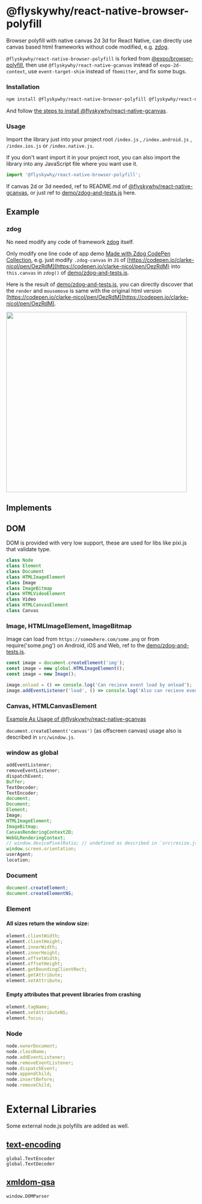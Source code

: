 # @flyskywhy/react-native-browser-polyfill

Browser polyfill with native canvas 2d 3d for React Native, can directly use canvas based html frameworks without code modified, e.g. [zdog](https://github.com/metafizzy/zdog).

`@flyskywhy/react-native-browser-polyfill` is forked from [@expo/browser-polyfill](https://github.com/expo/browser-polyfill), then use `@flyskywhy/react-native-gcanvas` instead of `expo-2d-context`, use `event-target-shim` instead of `fbemitter`, and fix some bugs.

### Installation

```bash
npm install @flyskywhy/react-native-browser-polyfill @flyskywhy/react-native-gcanvas
```

And follow [the steps to install @flyskywhy/react-native-gcanvas](https://github.com/flyskywhy/react-native-gcanvas#react-native).

### Usage

Import the library just into your project root `/index.js` , `/index.android.js` , `/index.ios.js` or `/index.native.js`.

If you don't want import it in your project root, you can also import the library into any JavaScript file where you want use it.

```js
import '@flyskywhy/react-native-browser-polyfill';
```

If canvas 2d or 3d needed, ref to README.md of [@flyskywhy/react-native-gcanvas](https://github.com/flyskywhy/react-native-gcanvas), or just ref to [demo/zdog-and-tests.js](demo/zdog-and-tests.js) here.

## Example
### zdog
No need modify any code of framework [zdog](https://github.com/metafizzy/zdog) itself.

Only modify one line code of app demo [Made with Zdog CodePen Collection](https://codepen.io/collection/DzdGMe/), e.g. just modify `.zdog-canvas` in `JS` of [https://codepen.io/clarke-nicol/pen/OezRdM](https://codepen.io/clarke-nicol/pen/OezRdM) into `this.canvas` in `zdog()` of [demo/zdog-and-tests.js](demo/zdog-and-tests.js).

Here is the result of [demo/zdog-and-tests.js](demo/zdog-and-tests.js), you can directly discover that the `render` and `mousemove` is same with the original html version [https://codepen.io/clarke-nicol/pen/OezRdM](https://codepen.io/clarke-nicol/pen/OezRdM).

<img src="https://raw.githubusercontent.com/flyskywhy/react-native-browser-polyfill/master/assets/zdog-and-tests.gif" width="480">

## Implements

## DOM

DOM is provided with very low support, these are used for libs like pixi.js that validate type.

```js
class Node
class Element
class Document
class HTMLImageElement
class Image
class ImageBitmap
class HTMLVideoElement
class Video
class HTMLCanvasElement
class Canvas
```

### Image, HTMLImageElement, ImageBitmap

Image can load from `https://somewhere.com/some.png` or from require('some.png') on Android, iOS and Web, ref to the [demo/zdog-and-tests.js](demo/zdog-and-tests.js).

```js
const image = document.createElement('img');
const image = new global.HTMLImageElement();
const image = new Image();

image.onload = () => console.log('Can recieve event load by onload');
image.addEventListener('load', () => console.log('Also can recieve event load by addEventListener');
```

### Canvas, HTMLCanvasElement
[Example As Usage of @flyskywhy/react-native-gcanvas](https://github.com/flyskywhy/react-native-gcanvas#example-as-usage)

`document.createElement('canvas')` (as offscreen canvas) usage also is described in `src/window.js`.

### window as global

```js
addEventListener;
removeEventListener;
dispatchEvent;
Buffer;
TextDecoder;
TextEncoder;
document;
Document;
Element;
Image;
HTMLImageElement;
ImageBitmap;
CanvasRenderingContext2D;
WebGLRenderingContext;
// window.devicePixelRatio; // undefined as described in `src\resize.js`
window.screen.orientation;
userAgent;
location;
```

### Document

```js
document.createElement;
document.createElementNS;
```

### Element

#### All sizes return the window size:

```js
element.clientWidth;
element.clientHeight;
element.innerWidth;
element.innerHeight;
element.offsetWidth;
element.offsetHeight;
element.getBoundingClientRect;
element.getAttribute;
element.setAttribute;
```

#### Empty attributes that prevent libraries from crashing

```js
element.tagName;
element.setAttributeNS;
element.focus;
```

### Node

```js
node.ownerDocument;
node.className;
node.addEventListener;
node.removeEventListener;
node.dispatchEvent;
node.appendChild;
node.insertBefore;
node.removeChild;
```

# External Libraries

Some external node.js polyfills are added as well.

## [text-encoding](https://github.com/inexorabletash/text-encoding)

```
global.TextEncoder
global.TextDecoder
```

## [xmldom-qsa](https://github.com/zeligzhou/xmldom-qsa)

```
window.DOMParser
```

